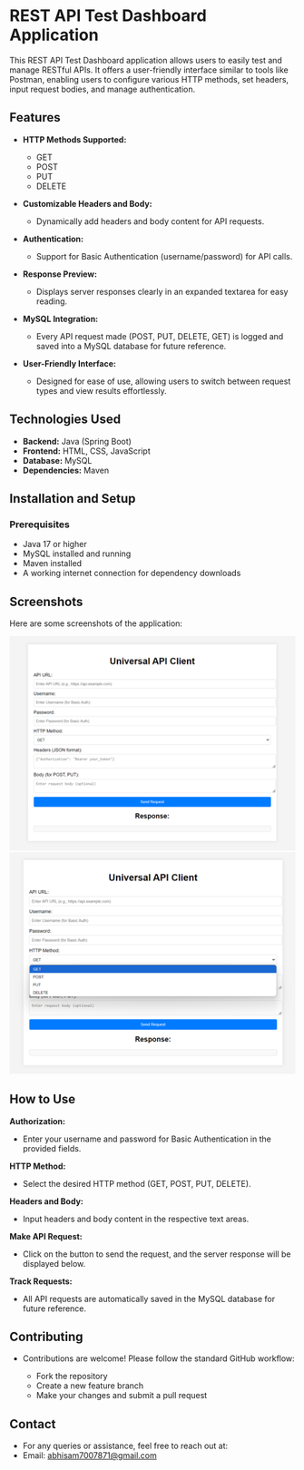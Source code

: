 # REST API Test Dashboard Application

This REST API Test Dashboard application allows users to easily test and manage RESTful APIs. It offers a user-friendly interface similar to tools like Postman, enabling users to configure various HTTP methods, set headers, input request bodies, and manage authentication.

## Features

- **HTTP Methods Supported:** 
  - GET
  - POST
  - PUT
  - DELETE
  
- **Customizable Headers and Body:** 
  - Dynamically add headers and body content for API requests.

- **Authentication:**
  - Support for Basic Authentication (username/password) for API calls.

- **Response Preview:**
  - Displays server responses clearly in an expanded textarea for easy reading.

- **MySQL Integration:**
  - Every API request made (POST, PUT, DELETE, GET) is logged and saved into a MySQL database for future reference.

- **User-Friendly Interface:**
  - Designed for ease of use, allowing users to switch between request types and view results effortlessly.

## Technologies Used

- **Backend:** Java (Spring Boot)
- **Frontend:** HTML, CSS, JavaScript
- **Database:** MySQL
- **Dependencies:** Maven

## Installation and Setup

### Prerequisites

- Java 17 or higher
- MySQL installed and running
- Maven installed
- A working internet connection for dependency downloads

## Screenshots

Here are some screenshots of the application:

![Dashboard Image 1](images/screenshots-1.png)
![Dashboard Image 2](images/screenshots-2.png)



## How to Use

**Authorization:**

- Enter your username and password for Basic Authentication in the provided fields.

**HTTP Method:**

- Select the desired HTTP method (GET, POST, PUT, DELETE).

**Headers and Body:**

- Input headers and body content in the respective text areas.

**Make API Request:**

- Click on the button to send the request, and the server response will be displayed below.

**Track Requests:**

- All API requests are automatically saved in the MySQL database for future reference.

## Contributing

- Contributions are welcome! Please follow the standard GitHub workflow:

    - Fork the repository
    - Create a new feature branch
    - Make your changes and submit a pull request
 
## Contact

- For any queries or assistance, feel free to reach out at:
- Email: abhisam7007871@gmail.com
